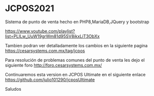 # JCPOS2021
Sistema de punto de venta hecho en PHP8,MariaDB,JQuery y bootstrap

https://www.youtube.com/playlist?list=PLILw_UuW19grWm81d95SV8ikxLiT3ObXx

Tambien podran ver detalladamente los cambios en la siguiente pagina
https://cesarsystems.com.mx/tag/jcpos

Para resolución de problemas comunes del punto de venta les dejo el siguiente foro
http://foro.cesarsystems.com.mx/

Continuaremos esta version en JCPOS Ultimate en el siguiente enlace
https://github.com/julio101290/jcposUltimate

Saludos
